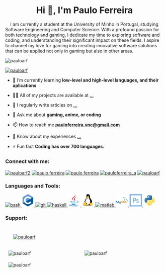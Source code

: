 # <center>Hi 👋, I'm Paulo Ferreira</center>

&nbsp;&nbsp;&nbsp;&nbsp;I am currently a student at the University of Minho in Portugal, studying Software Engineering and Computer Science. With a profound passion for both technology and gaming, I dedicate my time to exploring software and coding, and understanding their significant impact on these fields. I aspire to channel my love for gaming into creating innovative software solutions that can be applied not only in gaming but also in other areas.


<p align="left"> <img src="https://komarev.com/ghpvc/?username=pauloarf&label=Profile%20views&color=0e75b6&style=plastic" alt="pauloarf" /> </p>

<p align="left"> <a href="https://github.com/ryo-ma/github-profile-trophy"><img src="https://github-profile-trophy.vercel.app/?username=pauloarf&theme=discord&column=5&margin-w=15" alt="pauloarf" /></a> </p>


- 🌱 I’m currently learning **low-level and high-level languages, and their aplications**

- 👨‍💻 All of my projects are available at [...](...)

- 📝 I regularly write articles on [...](...)

- 💬 Ask me about **gaming, anime, or coding**

- 📫 How to reach me **pauloferreira.vnc@gmail.com**

- 📄 Know about my experiences [...](...)

- ⚡ Fun fact **Coding has over 700 languages.**

<h3 align="left">Connect with me:</h3>
<p align="left">
<a href="https://twitter.com/pauloarf2" target="blank"><img align="center" src="https://raw.githubusercontent.com/rahuldkjain/github-profile-readme-generator/master/src/images/icons/Social/twitter.svg" alt="pauloarf2" height="30" width="40" /></a>
<a href="https://www.linkedin.com/in/paulo-ferreira-120004237/" target="blank"><img align="center" src="https://raw.githubusercontent.com/rahuldkjain/github-profile-readme-generator/master/src/images/icons/Social/linked-in-alt.svg" alt="paulo ferreira" height="30" width="40" /></a>
<a href="https://www.facebook.com/profile.php?id=100003629739362&locale=pt_PT" target="blank"><img align="center" src="https://raw.githubusercontent.com/rahuldkjain/github-profile-readme-generator/master/src/images/icons/Social/facebook.svg" alt="paulo ferreira" height="30" width="40" /></a>
<a href="https://instagram.com/pauloferreira_a" target="blank"><img align="center" src="https://raw.githubusercontent.com/rahuldkjain/github-profile-readme-generator/master/src/images/icons/Social/instagram.svg" alt="pauloferreira_a" height="30" width="40" /></a>
<a href="https://www.youtube.com/@pauloarf1042" target="blank"><img align="center" src="https://raw.githubusercontent.com/rahuldkjain/github-profile-readme-generator/master/src/images/icons/Social/youtube.svg" alt="pauloarf" height="30" width="40" /></a>
</p>

<h3 align="left">Languages and Tools:</h3>
<p align="left"> <a href="https://www.gnu.org/software/bash/" target="_blank" rel="noreferrer"> <img src="https://www.vectorlogo.zone/logos/gnu_bash/gnu_bash-icon.svg" alt="bash" width="40" height="40"/> </a> <a href="https://www.cprogramming.com/" target="_blank" rel="noreferrer"> <img src="https://raw.githubusercontent.com/devicons/devicon/master/icons/c/c-original.svg" alt="c" width="40" height="40"/> </a> <a href="https://git-scm.com/" target="_blank" rel="noreferrer"> <img src="https://www.vectorlogo.zone/logos/git-scm/git-scm-icon.svg" alt="git" width="40" height="40"/> </a> <a href="https://www.haskell.org/" target="_blank" rel="noreferrer"> <img src="https://upload.wikimedia.org/wikipedia/commons/1/1c/Haskell-Logo.svg" alt="haskell" width="40" height="40"/> </a> <a href="https://www.java.com" target="_blank" rel="noreferrer"> <img src="https://raw.githubusercontent.com/devicons/devicon/master/icons/java/java-original.svg" alt="java" width="40" height="40"/> </a> <a href="https://www.linux.org/" target="_blank" rel="noreferrer"> <img src="https://raw.githubusercontent.com/devicons/devicon/master/icons/linux/linux-original.svg" alt="linux" width="40" height="40"/> </a> <a href="https://www.mathworks.com/" target="_blank" rel="noreferrer"> <img src="https://upload.wikimedia.org/wikipedia/commons/2/21/Matlab_Logo.png" alt="matlab" width="40" height="40"/> </a> <a href="https://www.mysql.com/" target="_blank" rel="noreferrer"> <img src="https://raw.githubusercontent.com/devicons/devicon/master/icons/mysql/mysql-original-wordmark.svg" alt="mysql" width="40" height="40"/> </a> <a href="https://www.photoshop.com/en" target="_blank" rel="noreferrer"> <img src="https://raw.githubusercontent.com/devicons/devicon/master/icons/photoshop/photoshop-line.svg" alt="photoshop" width="40" height="40"/> </a> <a href="https://www.python.org" target="_blank" rel="noreferrer"> <img src="https://raw.githubusercontent.com/devicons/devicon/master/icons/python/python-original.svg" alt="python" width="40" height="40"/> </a> </p>

<h3 align="left">Support:</h3>
<div style="display: flex; flex-wrap: wrap;">
    <div style="flex: 50%; text-align: left; padding: 25px;">
        <a href="https://ko-fi.com/pauloarf"> 
            <img src="https://cdn.ko-fi.com/cdn/kofi3.png?v=3" height="45" width="160" alt="pauloarf" />
        </a>
    </div>
    <div style="flex: 50%; padding: 10px; display: flex; flex-direction: row;">
        <img style="flex: 1; width: 45%;" src="https://github-readme-stats.vercel.app/api?username=pauloarf&show_icons=true&theme=transparent&locale=en" alt="pauloarf" />
        <img style="flex: 1; width: 45%;" src="https://github-readme-stats.vercel.app/api/top-langs?username=pauloarf&show_icons=true&theme=transparent&locale=en&layout=compact" alt="pauloarf" />
    </div>
</div>
<div style="text-align: left; padding: 10px;">
    <img style="max-width: 80%;" src="https://github-readme-streak-stats.herokuapp.com/?user=pauloarf&theme=transparent" alt="pauloarf" />
</div>
